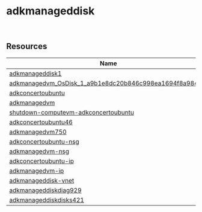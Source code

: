 # adkmanageddisk 
 
## Resources


| Name | Location | Type |
| --- | --- | --- |
| [adkmanageddisk1](adkmanageddisk1-493714450.md)  | centralus  | Microsoft.Compute/disks  |
| [adkmanagedvm_OsDisk_1_a9b1e8dc20b846c998ea1694f8a98436](adkmanagedvm_OsDisk_1_a9b1e8dc20b846c998ea1694f8a98436--294075091.md)  | centralus  | Microsoft.Compute/disks  |
| [adkconcertoubuntu](adkconcertoubuntu-1672750889.md)  | centralus  | Microsoft.Compute/virtualMachines  |
| [adkmanagedvm](adkmanagedvm-1076331759.md)  | centralus  | Microsoft.Compute/virtualMachines  |
| [shutdown-computevm-adkconcertoubuntu](shutdown-computevm-adkconcertoubuntu--335168807.md)  | centralus  | Microsoft.DevTestLab/schedules  |
| [adkconcertoubuntu46](adkconcertoubuntu46--617967973.md)  | centralus  | Microsoft.Network/networkInterfaces  |
| [adkmanagedvm750](adkmanagedvm750--241042711.md)  | centralus  | Microsoft.Network/networkInterfaces  |
| [adkconcertoubuntu-nsg](adkconcertoubuntu-nsg--1922706467.md)  | centralus  | Microsoft.Network/networkSecurityGroups  |
| [adkmanagedvm-nsg](adkmanagedvm-nsg--584277933.md)  | centralus  | Microsoft.Network/networkSecurityGroups  |
| [adkconcertoubuntu-ip](adkconcertoubuntu-ip-1318484615.md)  | centralus  | Microsoft.Network/publicIPAddresses  |
| [adkmanagedvm-ip](adkmanagedvm-ip--528406627.md)  | centralus  | Microsoft.Network/publicIPAddresses  |
| [adkmanageddisk-vnet](adkmanageddisk-vnet-337423216.md)  | centralus  | Microsoft.Network/virtualNetworks  |
| [adkmanageddiskdiag929](adkmanageddiskdiag929--2123057527.md)  | centralus  | Microsoft.Storage/storageAccounts  |
| [adkmanageddiskdisks421](adkmanageddiskdisks421-42177862.md)  | centralus  | Microsoft.Storage/storageAccounts  |



